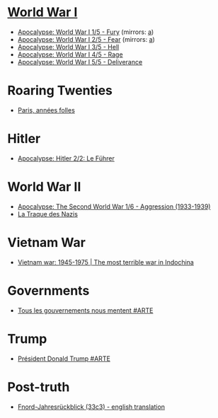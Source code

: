# [World War I](https://www.youtube.com/channel/UCC8VwmyS9IOd_4dq9tNZXZA)

  - [Apocalypse: World War I 1/5 - Fury](https://www.youtube.com/watch?v=WYFI7D_GhQM) (mirrors: [a](https://www.youtube.com/watch?v=xO8uhme0o3Y))
  - [Apocalypse: World War I 2/5 - Fear](https://www.youtube.com/watch?v=MtiUwiKeAxE) (mirrors: [a](https://www.youtube.com/watch?v=Fmf4Jrr6Il8))
  - [Apocalypse: World War I 3/5 - Hell](https://www.youtube.com/watch?v=QoBH-0CMUTI)
  - [Apocalypse: World War I 4/5 - Rage](https://www.youtube.com/watch?v=vAtOFE6Kd_M)
  - [Apocalypse: World War I 5/5 - Deliverance](https://www.youtube.com/watch?v=L9bpwzSRoVM)
  
# Roaring Twenties

  - [Paris, années folles](https://www.youtube.com/watch?v=oH-0uuywE-g)

# Hitler

  - [Apocalypse: Hitler 2/2: Le Führer](https://www.youtube.com/watch?v=KDbu6dqT0T4)

# World War II

  - [Apocalypse: The Second World War 1/6 - Aggression (1933-1939)](https://www.youtube.com/watch?v=6t6IKwHpdIQ)
  - [La Traque des Nazis](https://www.youtube.com/watch?v=3azKQoTzgJ8)

# Vietnam War

  - [Vietnam war: 1945-1975 | The most terrible war in Indochina](https://www.youtube.com/watch?v=BpG2FqVz4bA)

# Governments

  - [Tous les gouvernements nous mentent #ARTE](https://www.youtube.com/watch?v=zEGJRKCSfoY)

# Trump
  - [Président Donald Trump #ARTE](https://www.youtube.com/watch?v=wthhLtzHQAI)
  
# Post-truth
  - [Fnord-Jahresrückblick (33c3) - english translation](https://www.youtube.com/watch?v=fffr7iSnpA4)
